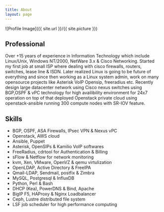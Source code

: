 ```yaml
---
title: About
layout: page
---
```

![Profile Image]({{ site.url }}/{{ site.picture }})

<h2>Professional</h2>

<p>Over +15 years of experience in Information Technology which include Linux/Unix, Windows NT/2000, NetWare 3.x & Cisco Networking.
Started my first job at small ISP where dealing with cisco firewalls, routers, switches, lease line & ISDN. Later realized Linux is
going to be future of everything and since then working as a Linux system admin, work on many opensource projects like Asterisk VoIP
Opensip, freeradius etc. Recently design large datacenter network using Cisco nexus switches using BGP,OSPF & vPC technology for high 
availibility environment for 24x7 operation on top of that deployed Openstack private cloud using openstack-ansible running 300 compute 
nodes with SR-IOV feature.</p>

<h2>Skills</h2>

<ul class="skill-list">
	<li>BGP, OSPF, ASA Firewalls, IPsec VPN & Nexus vPC</li>
	<li>Openstack, AWS cloud</li>
	<li>Ansible, Puppet</li>
	<li>Asterisk, OpenSIPs & Kamilio VoIP softwares</li>
	<li>FreeRadius, cdrtool for Authentication & Billing</li>
	<li>sFlow & Netflow for network monitoring</li>
	<li>kvm, Xen, VMware, OpenVZ & qemu virtulization</li>
	<li>OpenLDAP, Active Directory & FreeIPA</li>
	<li>Qmail-LDAP, Sendmail, postfix & Zimbra</li>
	<li>MySQL, Postgresql & InfluxDB</li>
	<li>Python, Perl & Bash</li>
	<li>DHCP (Kea), PowerDNS & Bind, Apache</li>
	<li>BigIP F5, HAProxy & Nginx Loadbalancer</li>
	<li>Ceph, Lustre distributed file system</li>
	<li>LSF job scheduler for high performance computing</li>
</ul>

